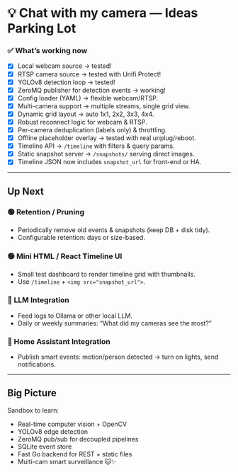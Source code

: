 # 💡 Chat with my camera — Ideas Parking Lot

### ✅ What’s working now
- [x] Local webcam source → tested!
- [x] RTSP camera source → tested with Unifi Protect!
- [x] YOLOv8 detection loop → tested!
- [x] ZeroMQ publisher for detection events → working!
- [x] Config loader (YAML) → flexible webcam/RTSP.
- [x] Multi-camera support → multiple streams, single grid view.
- [x] Dynamic grid layout → auto 1x1, 2x2, 3x3, 4x4.
- [x] Robust reconnect logic for webcam & RTSP.
- [x] Per-camera deduplication (labels only) & throttling.
- [x] Offline placeholder overlay → tested with real unplug/reboot.
- [x] Timeline API → `/timeline` with filters & query params.
- [x] Static snapshot server → `/snapshots/` serving direct images.
- [x] Timeline JSON now includes `snapshot_url` for front-end or HA.

---

## Up Next

### 🟢 Retention / Pruning
- Periodically remove old events & snapshots (keep DB + disk tidy).
- Configurable retention: days or size-based.

### 🟢 Mini HTML / React Timeline UI
- Small test dashboard to render timeline grid with thumbnails.
- Use `/timeline` + `<img src="snapshot_url">`.

### 🔴 LLM Integration
- Feed logs to Ollama or other local LLM.
- Daily or weekly summaries: “What did my cameras see the most?”

### 🔴 Home Assistant Integration
- Publish smart events: motion/person detected → turn on lights, send notifications.

---

## Big Picture

Sandbox to learn:
- Real-time computer vision + OpenCV
- YOLOv8 edge detection
- ZeroMQ pub/sub for decoupled pipelines
- SQLite event store
- Fast Go backend for REST + static files
- Multi-cam smart surveillance 🐱✨
